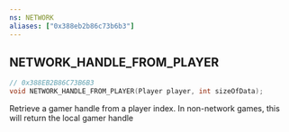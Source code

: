 ```yaml
---
ns: NETWORK
aliases: ["0x388eb2b86c73b6b3"]
---
```

## NETWORK_HANDLE_FROM_PLAYER

```c
// 0x388EB2B86C73B6B3
void NETWORK_HANDLE_FROM_PLAYER(Player player, int sizeOfData);
```

Retrieve a gamer handle from a player index. In non-network games, this will return the local gamer handle

